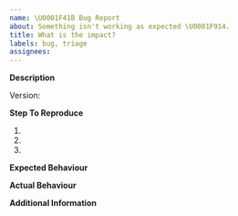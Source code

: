 ```yaml
---
name: \U0001F41B Bug Report
about: Something isn't working as expected \U0001F914.
title: What is the impact?
labels: bug, triage
assignees:
---
```


<!-- Thank you for taking the time to create this bug report. -->
<!-- Please provide as much information as you can. -->

**Description**

Version: 

<!-- A clear and concise description of what the bug is. -->
<!-- Explain the impact that this bug has on you. -->
<!-- Is this preventing you from achieving your goal? -->

**Step To Reproduce**

<!-- Provide a link to a repository if possible. -->

1. 
1. 
1. 

**Expected Behaviour**

<!-- What did you expect to happen? -->

**Actual Behaviour**

<!-- What actually happened? -->

**Additional Information**

<!-- Is there anything else that you tried? -->
<!-- Have you found a workaround? -->
<!-- Do you know of any links to other issues that may be relevant? -->
